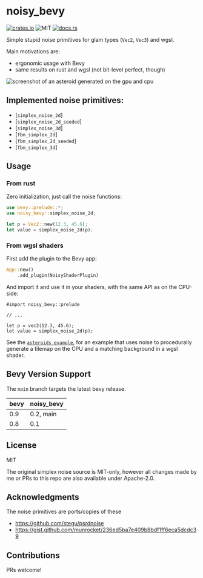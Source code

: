 # noisy_bevy

[![crates.io](https://img.shields.io/crates/v/noisy_bevy.svg)](https://crates.io/crates/noisy_bevy)
![MIT](https://img.shields.io/badge/license-MIT-blue.svg)
[![docs.rs](https://img.shields.io/docsrs/noisy_bevy)](https://docs.rs/noisy_bevy)

Simple stupid noise primitives for glam types (`Vec2`, `Vec3`) and wgsl.

Main motivations are:

- ergonomic usage with Bevy
- same results on rust and wgsl (not bit-level perfect, though)

![screenshot of an asteroid generated on the gpu and cpu](https://s3.johanhelsing.studio/dump/noisy_asteroid.png)

## Implemented noise primitives:

- [`simplex_noise_2d`]
- [`simplex_noise_2d_seeded`]
- [`simplex_noise_3d`]
- [`fbm_simplex_2d`]
- [`fbm_simplex_2d_seeded`]
- [`fbm_simplex_3d`]

## Usage

### From rust

Zero initialization, just call the noise functions:

```rust
use bevy::prelude::*;
use noisy_bevy::simplex_noise_2d;

let p = Vec2::new(12.3, 45.6);
let value = simplex_noise_2d(p);
```

### From wgsl shaders

First add the plugin to the Bevy app:

```rust ignore
App::new()
    .add_plugin(NoisyShaderPlugin)
```

And import it and use it in your shaders, with the same API as on the CPU-side:

```wgsl
#import noisy_bevy::prelude

// ...

let p = vec2(12.3, 45.6);
let value = simplex_noise_2d(p);
```

See the [`asteroids example`](https://github.com/johanhelsing/noisy_bevy/blob/main/examples/asteroids.rs), for an example that uses noise to procedurally generate a tilemap on the CPU and a matching background in a wgsl shader.

## Bevy Version Support

The `main` branch targets the latest bevy release.

|bevy|noisy_bevy|
|----|----------|
| 0.9| 0.2, main|
| 0.8| 0.1      |

## License

MIT

The original simplex noise source is MIT-only, however all changes made by me or PRs to this repo are also available under Apache-2.0.

## Acknowledgments

The noise primitives are ports/copies of these

- <https://github.com/stegu/psrdnoise>
- <https://gist.github.com/munrocket/236ed5ba7e409b8bdf1ff6eca5dcdc39>

## Contributions

PRs welcome!
